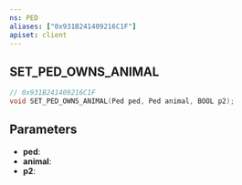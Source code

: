 ```yaml
---
ns: PED
aliases: ["0x931B241409216C1F"]
apiset: client
---
```

## SET_PED_OWNS_ANIMAL

```c
// 0x931B241409216C1F
void SET_PED_OWNS_ANIMAL(Ped ped, Ped animal, BOOL p2);
```


## Parameters
* **ped**:
* **animal**:
* **p2**:
